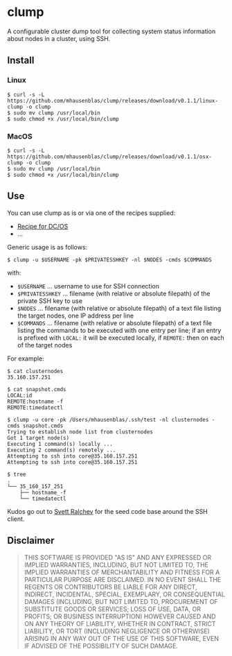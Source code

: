 # clump

A configurable cluster dump tool for collecting system status information about nodes in a cluster, using SSH.

## Install

### Linux

    $ curl -s -L https://github.com/mhausenblas/clump/releases/download/v0.1.1/linux-clump -o clump
    $ sudo mv clump /usr/local/bin
    $ sudo chmod +x /usr/local/bin/clump

### MacOS

    $ curl -s -L https://github.com/mhausenblas/clump/releases/download/v0.1.1/osx-clump -o clump
    $ sudo mv clump /usr/local/bin
    $ sudo chmod +x /usr/local/bin/clump

## Use

You can use clump as is or via one of the recipes supplied:

- [Recipe for DC/OS](/recipes/dcos)
- ... 

Generic usage is as follows:

    $ clump -u $USERNAME -pk $PRIVATESSHKEY -nl $NODES -cmds $COMMANDS

with:

- `$USERNAME` … username to use for SSH connection
- `$PRIVATESSHKEY` … filename (with relative or absolute filepath) of the private SSH key to use
- `$NODES` … filename (with relative or absolute filepath) of a text file listing the target nodes, one IP address per line
- `$COMMANDS` … filename (with relative or absolute filepath) of a text file listing the commands to be executed with one entry per line; if an entry is prefixed with `LOCAL:` it will be executed locally, if `REMOTE:` then on each of the target nodes

For example:

    $ cat clusternodes
    35.160.157.251
    
    $ cat snapshot.cmds
    LOCAL:id
    REMOTE:hostname -f
    REMOTE:timedatectl
    
    $ clump -u core -pk /Users/mhausenblas/.ssh/test -nl clusternodes -cmds snapshot.cmds
    Trying to establish node list from clusternodes
    Got 1 target node(s)
    Executing 1 command(s) locally ...
    Executing 2 command(s) remotely ...
    Attempting to ssh into core@35.160.157.251
    Attempting to ssh into core@35.160.157.251
    
    $ tree
    .
    └── 35_160_157_251
        ├── hostname_-f
        └── timedatectl

Kudos go out to [Svett Ralchev](http://blog.ralch.com/tutorial/golang-ssh-connection/) for the seed code base around the SSH client.

## Disclaimer

> THIS SOFTWARE IS PROVIDED "AS IS" AND ANY EXPRESSED OR IMPLIED WARRANTIES, INCLUDING, BUT NOT LIMITED TO, THE IMPLIED WARRANTIES OF MERCHANTABILITY AND FITNESS FOR A PARTICULAR PURPOSE ARE DISCLAIMED. IN NO EVENT SHALL THE REGENTS OR CONTRIBUTORS BE LIABLE FOR ANY DIRECT, INDIRECT, INCIDENTAL, SPECIAL, EXEMPLARY, OR CONSEQUENTIAL DAMAGES (INCLUDING, BUT NOT LIMITED TO, PROCUREMENT OF SUBSTITUTE GOODS OR SERVICES; LOSS OF USE, DATA, OR PROFITS; OR BUSINESS INTERRUPTION) HOWEVER CAUSED AND ON ANY THEORY OF LIABILITY, WHETHER IN CONTRACT, STRICT LIABILITY, OR TORT (INCLUDING NEGLIGENCE OR OTHERWISE) ARISING IN ANY WAY OUT OF THE USE OF THIS SOFTWARE, EVEN IF ADVISED OF THE POSSIBILITY OF SUCH DAMAGE.
